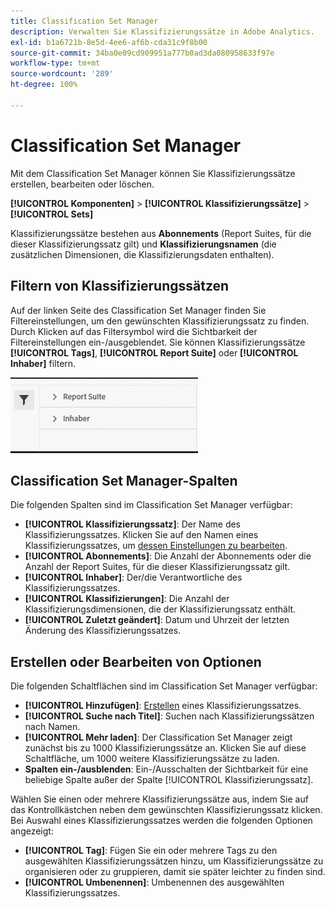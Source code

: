 ```yaml
---
title: Classification Set Manager
description: Verwalten Sie Klassifizierungssätze in Adobe Analytics.
exl-id: b1a6721b-8e5d-4ee6-af6b-cda31c9f8b00
source-git-commit: 34ba0e09cd909951a777b0ad3da080958633f97e
workflow-type: tm+mt
source-wordcount: '289'
ht-degree: 100%

---
```


# Classification Set Manager

Mit dem Classification Set Manager können Sie Klassifizierungssätze erstellen, bearbeiten oder löschen.

**[!UICONTROL Komponenten]** > **[!UICONTROL Klassifizierungssätze]** > **[!UICONTROL Sets]**

Klassifizierungssätze bestehen aus **Abonnements** (Report Suites, für die dieser Klassifizierungssatz gilt) und **Klassifizierungsnamen** (die zusätzlichen Dimensionen, die Klassifizierungsdaten enthalten).

## Filtern von Klassifizierungssätzen

Auf der linken Seite des Classification Set Manager finden Sie Filtereinstellungen, um den gewünschten Klassifizierungssatz zu finden. Durch Klicken auf das Filtersymbol wird die Sichtbarkeit der Filtereinstellungen ein-/ausgeblendet. Sie können Klassifizierungssätze **[!UICONTROL Tags]**, **[!UICONTROL Report Suite]** oder **[!UICONTROL Inhaber]** filtern.

![Klassifizierungssatzfilter](../assets/classification-set-filters.png)

## Classification Set Manager-Spalten

Die folgenden Spalten sind im Classification Set Manager verfügbar:

* **[!UICONTROL Klassifizierungssatz]**: Der Name des Klassifizierungssatzes. Klicken Sie auf den Namen eines Klassifizierungssatzes, um [dessen Einstellungen zu bearbeiten](settings.md).
* **[!UICONTROL Abonnements]**: Die Anzahl der Abonnements oder die Anzahl der Report Suites, für die dieser Klassifizierungssatz gilt.
* **[!UICONTROL Inhaber]**: Der/die Verantwortliche des Klassifizierungssatzes.
* **[!UICONTROL Klassifizierungen]**: Die Anzahl der Klassifizierungsdimensionen, die der Klassifizierungssatz enthält.
* **[!UICONTROL Zuletzt geändert]**: Datum und Uhrzeit der letzten Änderung des Klassifizierungssatzes.

## Erstellen oder Bearbeiten von Optionen

Die folgenden Schaltflächen sind im Classification Set Manager verfügbar:

* **[!UICONTROL Hinzufügen]**: [Erstellen](create.md) eines Klassifizierungssatzes.
* **[!UICONTROL Suche nach Titel]**: Suchen nach Klassifizierungssätzen nach Namen.
* **[!UICONTROL Mehr laden]**: Der Classification Set Manager zeigt zunächst bis zu 1000 Klassifizierungssätze an. Klicken Sie auf diese Schaltfläche, um 1000 weitere Klassifizierungssätze zu laden.
* **Spalten ein-/ausblenden**: Ein-/Ausschalten der Sichtbarkeit für eine beliebige Spalte außer der Spalte [!UICONTROL Klassifizierungssatz].

Wählen Sie einen oder mehrere Klassifizierungssätze aus, indem Sie auf das Kontrollkästchen neben dem gewünschten Klassifizierungssatz klicken. Bei Auswahl eines Klassifizierungssatzes werden die folgenden Optionen angezeigt:

* **[!UICONTROL Tag]**: Fügen Sie ein oder mehrere Tags zu den ausgewählten Klassifizierungssätzen hinzu, um Klassifizierungssätze zu organisieren oder zu gruppieren, damit sie später leichter zu finden sind.
* **[!UICONTROL Umbenennen]**: Umbenennen des ausgewählten Klassifizierungssatzes.
